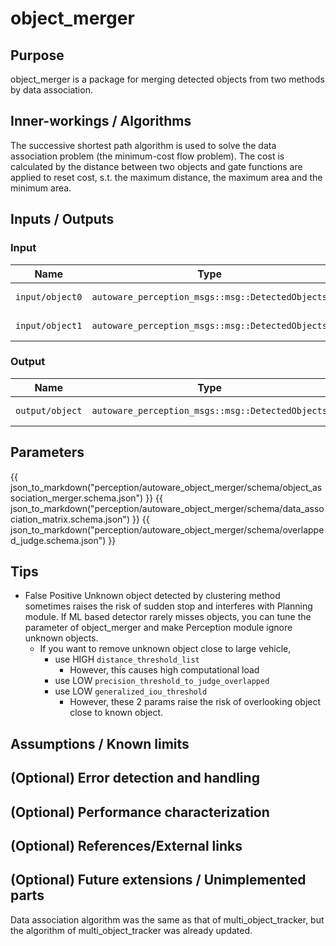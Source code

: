 # object_merger

## Purpose

object_merger is a package for merging detected objects from two methods by data association.

## Inner-workings / Algorithms

The successive shortest path algorithm is used to solve the data association problem (the minimum-cost flow problem). The cost is calculated by the distance between two objects and gate functions are applied to reset cost, s.t. the maximum distance, the maximum area and the minimum area.

## Inputs / Outputs

### Input

| Name            | Type                                             | Description       |
| --------------- | ------------------------------------------------ | ----------------- |
| `input/object0` | `autoware_perception_msgs::msg::DetectedObjects` | detection objects |
| `input/object1` | `autoware_perception_msgs::msg::DetectedObjects` | detection objects |

### Output

| Name            | Type                                             | Description      |
| --------------- | ------------------------------------------------ | ---------------- |
| `output/object` | `autoware_perception_msgs::msg::DetectedObjects` | modified Objects |

## Parameters

{{ json_to_markdown("perception/autoware_object_merger/schema/object_association_merger.schema.json") }}
{{ json_to_markdown("perception/autoware_object_merger/schema/data_association_matrix.schema.json") }}
{{ json_to_markdown("perception/autoware_object_merger/schema/overlapped_judge.schema.json") }}

## Tips

- False Positive Unknown object detected by clustering method sometimes raises the risk of sudden stop and interferes with Planning module. If ML based detector rarely misses objects, you can tune the parameter of object_merger and make Perception module ignore unknown objects.
  - If you want to remove unknown object close to large vehicle,
    - use HIGH `distance_threshold_list`
      - However, this causes high computational load
    - use LOW `precision_threshold_to_judge_overlapped`
    - use LOW `generalized_iou_threshold`
      - However, these 2 params raise the risk of overlooking object close to known object.

## Assumptions / Known limits

<!-- Write assumptions and limitations of your implementation.

Example:
  This algorithm assumes obstacles are not moving, so if they rapidly move after the vehicle started to avoid them, it might collide with them.
  Also, this algorithm doesn't care about blind spots. In general, since too close obstacles aren't visible due to the sensing performance limit, please take enough margin to obstacles.
-->

## (Optional) Error detection and handling

<!-- Write how to detect errors and how to recover from them.

Example:
  This package can handle up to 20 obstacles. If more obstacles found, this node will give up and raise diagnostic errors.
-->

## (Optional) Performance characterization

<!-- Write performance information like complexity. If it wouldn't be the bottleneck, not necessary.

Example:
  ### Complexity

  This algorithm is O(N).

  ### Processing time

  ...
-->

## (Optional) References/External links

<!-- Write links you referred to when you implemented.

Example:
  [1] {link_to_a_thesis}
  [2] {link_to_an_issue}
-->

## (Optional) Future extensions / Unimplemented parts

Data association algorithm was the same as that of multi_object_tracker, but the algorithm of multi_object_tracker was already updated.
